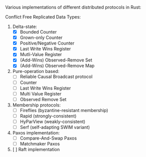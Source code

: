 Various implementations of different distributed protocols in Rust:

Conflict Free Replicated Data Types:

1. Delta-state:
    - [x] Bounded Counter
    - [x] Grown-only Counter
    - [x] Positive/Negative Counter
    - [x] Last Write Wins Register
    - [x] Mutli-Value Register
    - [x] (Add-Wins) Observed-Remove Set
    - [x] (Add-Wins) Observed-Remove Map
2. Pure-operation based:
    - [ ] Reliable Causal Broadcast protocol
    - [ ] Counter
    - [ ] Last Write Wins Register
    - [ ] Multi Value Register
    - [ ] Observed Remove Set
3. Membership protocols:
    - [ ] Fireflies (byzantine-resistant membership)
    - [ ] Rapid (strongly-consistent)
    - [ ] HyParView (weakly-consistent)
    - [ ] Serf (self-adapting SWIM variant)
4. Paxos implementation:
    - [ ] Compare-And-Swap Paxos
    - [ ] Matchmaker Paxos
5. [ ] Raft implementation